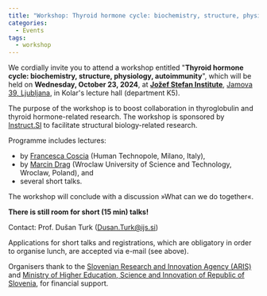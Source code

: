 ```yaml
---
title: "Workshop: Thyroid hormone cycle: biochemistry, structure, physiology, autoimmunity (Oct 23,2024)"
categories:
  - Events
tags:
  - workshop
---
```


We cordially invite you to attend a workshop entitled "**Thyroid hormone cycle: biochemistry, structure, physiology, autoimmunity**", which will be held on **Wednesday, October 23, 2024**, at [**Jožef Stefan Institute**](https://ijs.si), [Jamova 39, Ljubljana](https://www.openstreetmap.org/?mlat=46.042371&mlon=14.487311#map=19/46.042372/14.487311), in Kolar's lecture hall (department K5).

The purpose of the workshop is to boost collaboration in thyroglobulin and thyroid hormone-related research. The workshop is sponsored by [Instruct.SI](https://instruct-eric.si) to facilitate structural biology-related research.

Programme includes lectures:
- by [Francesca Coscia](https://humantechnopole.it/en/people/francesca-coscia/) (Human Technopole, Milano, Italy),
- by [Marcin Drag](https://chembio.pwr.edu.pl/members/drag-group/professor-marcin-drag) (Wroclaw University of Science and Technology, Wroclaw, Poland), and
- several short talks.

The workshop will conclude with a discussion »What can we do together«.

**There is still room for short (15 min) talks!**

Contact: Prof. Dušan Turk ([Dusan.Turk@ijs.si](mailto:Dusan.Turk@ijs.si))

Applications for short talks and registrations, which are obligatory in order to organise lunch, are accepted via e-mail (see above).

Organisers thank to the [Slovenian Research and Innovation Agency (ARIS)](https://www.arrs.si/) and [Ministry of Higher Education, Science and Innovation of Republic of Slovenia](https://www.gov.si/drzavni-organi/ministrstva/ministrstvo-za-visoko-solstvo-znanost-in-inovacije/), for financial support.